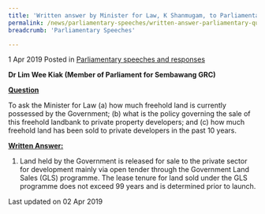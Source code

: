 ```yaml
---
title: 'Written answer by Minister for Law, K Shanmugam, to Parliamentary Question on freehold land'
permalink: /news/parliamentary-speeches/written-answer-parliamentary-question-freehold-land/
breadcrumb: 'Parliamentary Speeches'

---
```



1 Apr 2019 Posted in [Parliamentary speeches and responses](/news/parliamentary-speeches)

**Dr Lim Wee Kiak (Member of Parliament for Sembawang GRC)**

**<u>Question</u>**

To ask the Minister for Law (a) how much freehold land is currently possessed by the Government; (b) what is the policy governing the sale of this freehold landbank to private property developers; and (c) how much freehold land has been sold to private developers in the past 10 years.

**<u>Written Answer:</u>**

1. Land held by the Government is released for sale to the private sector for development mainly via open tender through the Government Land Sales (GLS) programme. The lease tenure for land sold under the GLS programme does not exceed 99 years and is determined prior to launch. 

<p class="right-side-updated">Last updated on 02 Apr 2019</p>
